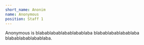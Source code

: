 ```yaml
---
short_name: Anonim
name: Anonymous
position: Staff 1
---
```


Anonymous is blabablabablabablabablaba blabablabablabablaba blabablabablabablaba.
